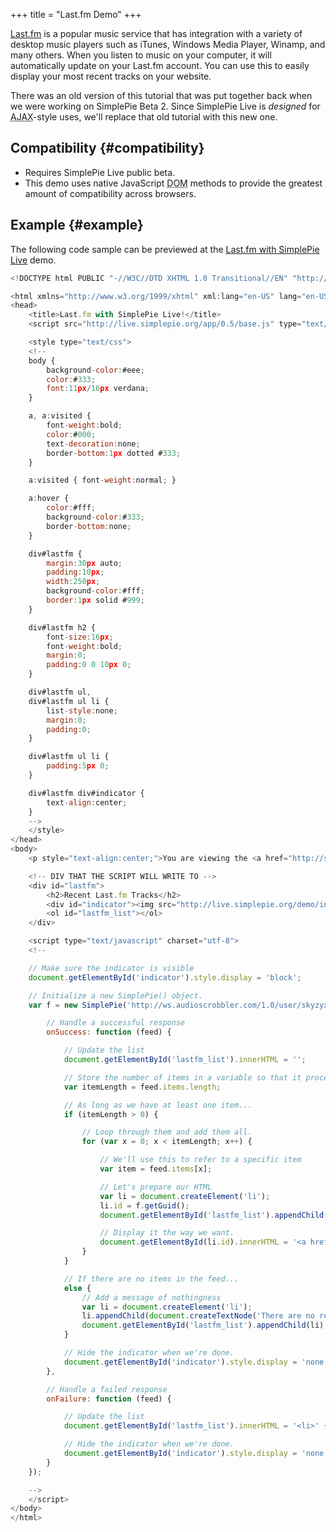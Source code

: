 +++
title = "Last.fm Demo"
+++

[Last.fm](http://last.fm) is a popular music service that has integration with a variety of desktop music players such as iTunes, Windows Media Player, Winamp, and many others. When you listen to music on your computer, it will automatically update on your Last.fm account. You can use this to easily display your most recent tracks on your website.

There was an old version of this tutorial that was put together back when we were working on SimplePie Beta 2. Since SimplePie Live is _designed_ for <abbr title="Asynchronous JavaScript and XML">AJAX</abbr>-style uses, we'll replace that old tutorial with this new one.

## Compatibility {#compatibility}

- Requires SimplePie Live public beta.
- This demo uses native JavaScript <abbr title="Document Object Model">DOM</abbr> methods to provide the greatest amount of compatibility across browsers.

## Example {#example}

The following code sample can be previewed at the [Last.fm with SimplePie Live](http://live.simplepie.org/demo/lastfm/) demo.

```javascript
<!DOCTYPE html PUBLIC "-//W3C//DTD XHTML 1.0 Transitional//EN" "http://www.w3.org/TR/xhtml1/DTD/xhtml1-transitional.dtd">

<html xmlns="http://www.w3.org/1999/xhtml" xml:lang="en-US" lang="en-US">
<head>
    <title>Last.fm with SimplePie Live!</title>
    <script src="http://live.simplepie.org/app/0.5/base.js" type="text/javascript" charset="utf-8"></script>

    <style type="text/css">
    <!--
    body {
        background-color:#eee;
        color:#333;
        font:11px/16px verdana;
    }

    a, a:visited {
        font-weight:bold;
        color:#000;
        text-decoration:none;
        border-bottom:1px dotted #333;
    }

    a:visited { font-weight:normal; }

    a:hover {
        color:#fff;
        background-color:#333;
        border-bottom:none;
    }

    div#lastfm {
        margin:30px auto;
        padding:10px;
        width:250px;
        background-color:#fff;
        border:1px solid #999;
    }

    div#lastfm h2 {
        font-size:16px;
        font-weight:bold;
        margin:0;
        padding:0 0 10px 0;
    }

    div#lastfm ul,
    div#lastfm ul li {
        list-style:none;
        margin:0;
        padding:0;
    }

    div#lastfm ul li {
        padding:5px 0;
    }

    div#lastfm div#indicator {
        text-align:center;
    }
    -->
    </style>
</head>
<body>
    <p style="text-align:center;">You are viewing the <a href="http://simplepie.org/wiki/live/tutorial/lastfm">Last.fm with SimplePie Live!</a> demo.</p>

    <!-- DIV THAT THE SCRIPT WILL WRITE TO -->
    <div id="lastfm">
        <h2>Recent Last.fm Tracks</h2>
        <div id="indicator"><img src="http://live.simplepie.org/demo/indicator.gif" alt="loading..." id="indicator" /></div>
        <ol id="lastfm_list"></ol>
    </div>

    <script type="text/javascript" charset="utf-8">
    <!--

    // Make sure the indicator is visible
    document.getElementById('indicator').style.display = 'block';

    // Initialize a new SimplePie() object.
    var f = new SimplePie('http://ws.audioscrobbler.com/1.0/user/skyzyx/recenttracks.rss', {

        // Handle a successful response
        onSuccess: function (feed) {

            // Update the list
            document.getElementById('lastfm_list').innerHTML = '';

            // Store the number of items in a variable so that it processes faster.
            var itemLength = feed.items.length;

            // As long as we have at least one item...
            if (itemLength > 0) {

                // Loop through them and add them all.
                for (var x = 0; x < itemLength; x++) {

                    // We'll use this to refer to a specific item
                    var item = feed.items[x];

                    // Let's prepare our HTML
                    var li = document.createElement('li');
                    li.id = f.getGuid();
                    document.getElementById('lastfm_list').appendChild(li);

                    // Display it the way we want.
                    document.getElementById(li.id).innerHTML = '<a href="' + item.permalink + '">' + item.title + '</a>';
                }
            }

            // If there are no items in the feed...
            else {
                // Add a message of nothingness
                var li = document.createElement('li');
                li.appendChild(document.createTextNode('There are no recent tracks to display. Sorry about that.'));
                document.getElementById('lastfm_list').appendChild(li);
            }

            // Hide the indicator when we're done.
            document.getElementById('indicator').style.display = 'none';
        },

        // Handle a failed response
        onFailure: function (feed) {

            // Update the list
            document.getElementById('lastfm_list').innerHTML = '<li>' + feed.error + '</li>';

            // Hide the indicator when we're done.
            document.getElementById('indicator').style.display = 'none';
        }
    });

    -->
    </script>
</body>
</html>
```
